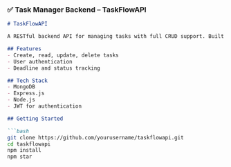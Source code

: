 ### ✅ **Task Manager Backend – TaskFlowAPI**

```markdown
# TaskFlowAPI

A RESTful backend API for managing tasks with full CRUD support. Built for integration with frontend task management apps.

## Features
- Create, read, update, delete tasks
- User authentication
- Deadline and status tracking

## Tech Stack
- MongoDB
- Express.js
- Node.js
- JWT for authentication

## Getting Started

```bash
git clone https://github.com/yourusername/taskflowapi.git
cd taskflowapi
npm install
npm star

